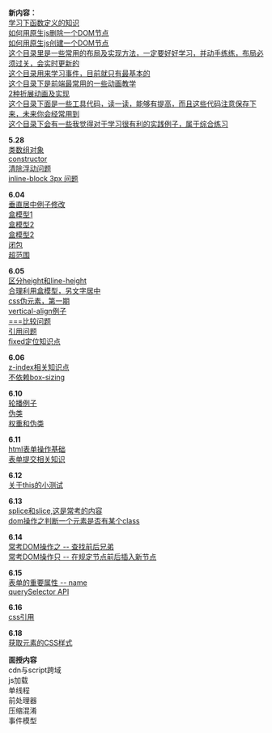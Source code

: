 **新内容：**  
[学习下函数定义的知识](https://github.com/franckchen/followme/blob/master/functionDeclaration.html)  
[如何用原生js删除一个DOM节点](https://github.com/franckchen/followme/blob/master/DOM/howToRemoveAElement.html)  
[如何用原生js创建一个DOM节点](https://github.com/franckchen/followme/blob/master/DOM/createElement.html)  
[这个目录里是一些常用的布局及实现方法，一定要好好学习，并动手练练，布局必须过关，会实时更新的](https://github.com/franckchen/followme/tree/master/CSS/classicLayout)  
[这个目录用来学习事件，目前就只有最基本的](https://github.com/franckchen/followme/tree/master/event)  
[这个目录下是前端最常用的一些动画教学](https://github.com/franckchen/followme/tree/master/animation)  
[2种折展动画及实现](https://github.com/franckchen/followme/blob/master/animation/drawer.html)  
[这个目录下面是一些工具代码，读一读，能够有提高，而且这些代码注意保存下来，未来你会经常用到](https://github.com/franckchen/followme/tree/master/lib)  
[这个目录下会有一些我觉得对于学习很有利的实践例子，属于综合练习](https://github.com/franckchen/followme/tree/master/usefulStuff)  

**5.28**  
[类数组对象](https://github.com/franckchen/followme/blob/master/arrayLikeObject.html)  
[constructor](https://github.com/franckchen/followme/blob/master/constructor.html)  
[清除浮动问题](https://github.com/franckchen/followme/blob/master/CSS/problems/clearFloat.html)  
[inline-block 3px 问题](https://github.com/franckchen/followme/blob/master/CSS/problems/inlineBlock3px.html)  

**6.04**  
[垂直居中例子修改](https://github.com/franckchen/followme/blob/master/CSS/classicLayout/4.html)  
[盒模型1](https://github.com/franckchen/followme/blob/master/CSS/box.html)  
[盒模型2](https://github.com/franckchen/followme/blob/master/CSS/box2.html)  
[盒模型2](https://github.com/franckchen/followme/blob/master/CSS/box2.html)  
[闭包](https://github.com/franckchen/followme/blob/master/closure.html)  
[超范围](https://github.com/franckchen/followme/blob/master/CSS/overflow.html)  

**6.05**  
[区分height和line-height](https://github.com/franckchen/followme/blob/master/CSS/line-heightAndheight.html)  
[合理利用盒模型，另文字居中](https://github.com/franckchen/followme/blob/master/CSS/centerText.html)  
[css伪元素，第一期](https://github.com/franckchen/followme/blob/master/CSS/pseudoElement.html)  
[vertical-align例子](https://github.com/franckchen/followme/blob/master/CSS/verticalAlign.html)  
[===比较问题](https://github.com/franckchen/followme/blob/master/theProblemofCompare.html)  
[引用问题](https://github.com/franckchen/followme/blob/master/citeProblem.html)  
[fixed定位知识点](https://github.com/franckchen/followme/blob/master/CSS/fixed.html)  

**6.06**  
[z-index相关知识点](https://github.com/franckchen/followme/blob/master/CSS/z-index.html)  
[不依赖box-sizing](https://github.com/franckchen/followme/blob/master/CSS/avoidBoxSizing.html)  

**6.10**  
[轮播例子](https://github.com/franckchen/followme/blob/master/usefulStuff/imgSlider/index.html)  
[伪类](https://github.com/franckchen/followme/blob/master/CSS/pesudoClass.html)  
[权重和伪类](https://github.com/franckchen/followme/blob/master/CSS/weight2.html)  

**6.11**  
[html表单操作基础](https://github.com/franckchen/followme/blob/master/HTML/form/basic.html)  
[表单提交相关知识](https://github.com/franckchen/followme/blob/master/HTML/form/submit.html)  

**6.12**  
[关于this的小测试](https://github.com/franckchen/followme/blob/master/exam/whatThisReallyPointTo.html)  

**6.13**  
[splice和slice,这是常考的内容](https://github.com/franckchen/followme/blob/master/spliceAndslice.html)  
[dom操作之判断一个元素是否有某个class](https://github.com/franckchen/followme/blob/master/lib/hasClass.html)  

**6.14**  
[常考DOM操作之 -- 查找前后兄弟](https://github.com/franckchen/followme/blob/master/lib/nextSibling.html)  
[常考DOM操作只 -- 在规定节点前后插入新节点](https://github.com/franckchen/followme/blob/master/lib/insertBeforeAndinsertAfter.html)  

**6.15**  
[表单的重要属性 -- name](https://github.com/franckchen/followme/blob/master/HTML/form/name.html)  
[querySelector API](https://github.com/franckchen/followme/blob/master/DOM/querySelector.html)  

**6.16**  
[css引用](https://github.com/franckchen/followme/blob/master/CSS/import/index.html)  

**6.18**  
[获取元素的CSS样式](https://github.com/franckchen/followme/blob/master/DOM/getStyle.html)  

**面授内容**  
cdn与script跨域  
js加载  
单线程  
前处理器  
压缩混淆  
事件模型  
